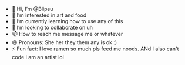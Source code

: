 - 👋 Hi, I’m @Blipsu
- 👀 I’m interested in art and food
- 🌱 I’m currently learning how to use any of this
- 💞️ I’m looking to collaborate on uh
- 📫 How to reach me message me or whatever
- 😄 Pronouns: She her they them any is ok :)
- ⚡ Fun fact: I love ramen so much pls feed me noods. ANd I also can't code I am an artist lol

<!---
Blipsu/Blipsu is a ✨ special ✨ repository because its `README.md` (this file) appears on your GitHub profile.
You can click the Preview link to take a look at your changes.
--->
